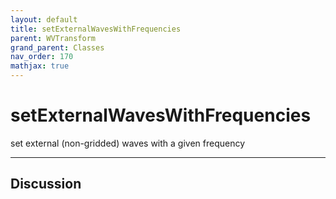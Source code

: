 ```yaml
---
layout: default
title: setExternalWavesWithFrequencies
parent: WVTransform
grand_parent: Classes
nav_order: 170
mathjax: true
---
```


#  setExternalWavesWithFrequencies

set external (non-gridded) waves with a given frequency


---

## Discussion

  
